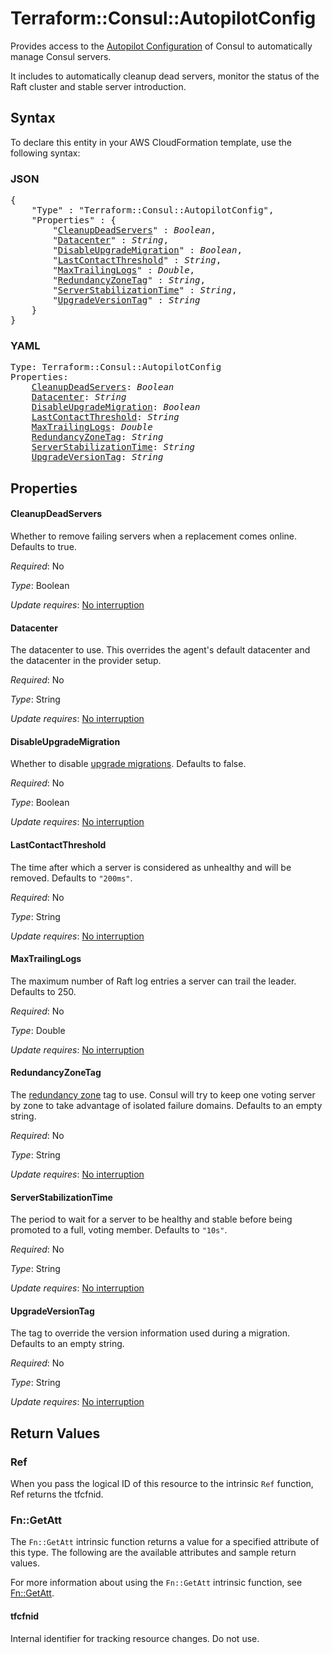 # Terraform::Consul::AutopilotConfig

Provides access to the [Autopilot Configuration](https://www.consul.io/docs/guides/autopilot.html)
of Consul to automatically manage Consul servers.

It includes to automatically cleanup dead servers, monitor the status of the Raft
cluster and stable server introduction.

## Syntax

To declare this entity in your AWS CloudFormation template, use the following syntax:

### JSON

<pre>
{
    "Type" : "Terraform::Consul::AutopilotConfig",
    "Properties" : {
        "<a href="#cleanupdeadservers" title="CleanupDeadServers">CleanupDeadServers</a>" : <i>Boolean</i>,
        "<a href="#datacenter" title="Datacenter">Datacenter</a>" : <i>String</i>,
        "<a href="#disableupgrademigration" title="DisableUpgradeMigration">DisableUpgradeMigration</a>" : <i>Boolean</i>,
        "<a href="#lastcontactthreshold" title="LastContactThreshold">LastContactThreshold</a>" : <i>String</i>,
        "<a href="#maxtrailinglogs" title="MaxTrailingLogs">MaxTrailingLogs</a>" : <i>Double</i>,
        "<a href="#redundancyzonetag" title="RedundancyZoneTag">RedundancyZoneTag</a>" : <i>String</i>,
        "<a href="#serverstabilizationtime" title="ServerStabilizationTime">ServerStabilizationTime</a>" : <i>String</i>,
        "<a href="#upgradeversiontag" title="UpgradeVersionTag">UpgradeVersionTag</a>" : <i>String</i>
    }
}
</pre>

### YAML

<pre>
Type: Terraform::Consul::AutopilotConfig
Properties:
    <a href="#cleanupdeadservers" title="CleanupDeadServers">CleanupDeadServers</a>: <i>Boolean</i>
    <a href="#datacenter" title="Datacenter">Datacenter</a>: <i>String</i>
    <a href="#disableupgrademigration" title="DisableUpgradeMigration">DisableUpgradeMigration</a>: <i>Boolean</i>
    <a href="#lastcontactthreshold" title="LastContactThreshold">LastContactThreshold</a>: <i>String</i>
    <a href="#maxtrailinglogs" title="MaxTrailingLogs">MaxTrailingLogs</a>: <i>Double</i>
    <a href="#redundancyzonetag" title="RedundancyZoneTag">RedundancyZoneTag</a>: <i>String</i>
    <a href="#serverstabilizationtime" title="ServerStabilizationTime">ServerStabilizationTime</a>: <i>String</i>
    <a href="#upgradeversiontag" title="UpgradeVersionTag">UpgradeVersionTag</a>: <i>String</i>
</pre>

## Properties

#### CleanupDeadServers

Whether to remove failing servers when a
replacement comes online. Defaults to true.

_Required_: No

_Type_: Boolean

_Update requires_: [No interruption](https://docs.aws.amazon.com/AWSCloudFormation/latest/UserGuide/using-cfn-updating-stacks-update-behaviors.html#update-no-interrupt)

#### Datacenter

The datacenter to use. This overrides the agent's
default datacenter and the datacenter in the provider setup.

_Required_: No

_Type_: String

_Update requires_: [No interruption](https://docs.aws.amazon.com/AWSCloudFormation/latest/UserGuide/using-cfn-updating-stacks-update-behaviors.html#update-no-interrupt)

#### DisableUpgradeMigration

Whether to disable [upgrade migrations](https://www.consul.io/docs/guides/autopilot.html#redundancy-zones).
Defaults to false.

_Required_: No

_Type_: Boolean

_Update requires_: [No interruption](https://docs.aws.amazon.com/AWSCloudFormation/latest/UserGuide/using-cfn-updating-stacks-update-behaviors.html#update-no-interrupt)

#### LastContactThreshold

The time after which a server is
considered as unhealthy and will be removed. Defaults to `"200ms"`.

_Required_: No

_Type_: String

_Update requires_: [No interruption](https://docs.aws.amazon.com/AWSCloudFormation/latest/UserGuide/using-cfn-updating-stacks-update-behaviors.html#update-no-interrupt)

#### MaxTrailingLogs

The maximum number of Raft log entries a
server can trail the leader. Defaults to 250.

_Required_: No

_Type_: Double

_Update requires_: [No interruption](https://docs.aws.amazon.com/AWSCloudFormation/latest/UserGuide/using-cfn-updating-stacks-update-behaviors.html#update-no-interrupt)

#### RedundancyZoneTag

The [redundancy zone](https://www.consul.io/docs/guides/autopilot.html#redundancy-zones)
tag to use. Consul will try to keep one voting server by zone to take advantage
of isolated failure domains. Defaults to an empty string.

_Required_: No

_Type_: String

_Update requires_: [No interruption](https://docs.aws.amazon.com/AWSCloudFormation/latest/UserGuide/using-cfn-updating-stacks-update-behaviors.html#update-no-interrupt)

#### ServerStabilizationTime

The period to wait for a server to be
healthy and stable before being promoted to a full, voting member. Defaults to
`"10s"`.

_Required_: No

_Type_: String

_Update requires_: [No interruption](https://docs.aws.amazon.com/AWSCloudFormation/latest/UserGuide/using-cfn-updating-stacks-update-behaviors.html#update-no-interrupt)

#### UpgradeVersionTag

The tag to override the version information
used during a migration. Defaults to an empty string.

_Required_: No

_Type_: String

_Update requires_: [No interruption](https://docs.aws.amazon.com/AWSCloudFormation/latest/UserGuide/using-cfn-updating-stacks-update-behaviors.html#update-no-interrupt)

## Return Values

### Ref

When you pass the logical ID of this resource to the intrinsic `Ref` function, Ref returns the tfcfnid.

### Fn::GetAtt

The `Fn::GetAtt` intrinsic function returns a value for a specified attribute of this type. The following are the available attributes and sample return values.

For more information about using the `Fn::GetAtt` intrinsic function, see [Fn::GetAtt](https://docs.aws.amazon.com/AWSCloudFormation/latest/UserGuide/intrinsic-function-reference-getatt.html).

#### tfcfnid

Internal identifier for tracking resource changes. Do not use.

